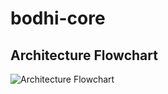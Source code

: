 # bodhi-core

## Architecture Flowchart
![Architecture Flowchart](https://github.com/bodhiproject/bodhi-core/blob/master/architecture_flowchart.png)
